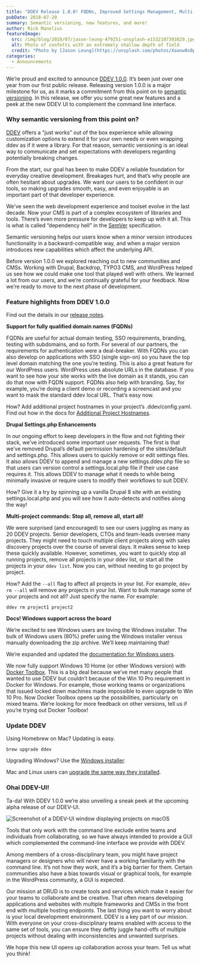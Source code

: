 ```yaml
---
title: "DDEV Release 1.0.0! FQDNs, Improved Settings Management, Multi-Project Commands"
pubDate: 2018-07-20
summary: Semantic versioning, new features, and more!
author: Rick Manelius
featureImage:
  src: /img/blog/2018/07/jason-leung-479251-unsplash-e1532107303829.jpg
  alt: Photo of confetti with an extremely shallow depth of field
  credit: "Photo by [Jason Leung](https://unsplash.com/photos/Xaanw0s0pMk?utm%5Fsource=unsplash&utm%5Fmedium=referral&utm%5Fcontent=creditCopyText) on [Unsplash](https://unsplash.com/search/photos/gift?utm%5Fsource=unsplash&utm%5Fmedium=referral&utm%5Fcontent=creditCopyText)."
categories:
  - Announcements
---
```


We’re proud and excited to announce [DDEV 1.0.0](https://github.com/drud/ddev/releases/tag/v1.0.0). It’s been just over one year from our first public release. Releasing version 1.0.0 is a major milestone for us, as it marks a commitment from this point on to [semantic versioning](https://ddev.readthedocs.io/en/latest/#versioning). In this release, we offer you some great new features and a peek at the new DDEV UI to complement the command line interface.

### Why semantic versioning from this point on?

[DDEV](https://ddev.com/what-is-ddev/) offers a “just works” out of the box experience while allowing customization options to extend it for your own needs or even wrapping ddev as if it were a library. For that reason, semantic versioning is an ideal way to communicate and set expectations with developers regarding potentially breaking changes.

From the start, our goal has been to make DDEV a reliable foundation for everyday creative development. Breakages hurt, and that’s why people are often hesitant about upgrades. We want our users to be confident in our tools, so making upgrades smooth, easy, and even enjoyable is an important part of that developer experience.

We’ve seen the web development experience and toolset evolve in the last decade. Now your CMS is part of a complex ecosystem of libraries and tools. There’s even more pressure for developers to keep up with it all. This is what is called “dependency hell” in the [SemVer](https://semver.org/) specification.

Semantic versioning helps our users know when a minor version introduces functionality in a backward-compatible way, and when a major version introduces new capabilities which affect the underlying API.

Before version 1.0.0 we explored reaching out to new communities and CMSs. Working with Drupal, Backdrop, TYPO3 CMS, and WordPress helped us see how we could make one tool that played well with others. We learned a lot from our users, and we’re continually grateful for your feedback. Now we’re ready to move to the next phase of development.

### Feature highlights from DDEV 1.0.0

Find out the details in our [release notes](https://github.com/drud/ddev/releases/tag/v1.0.0).

**Support for fully qualified domain names (FQDNs)**

FQDNs are useful for actual domain testing, SSO requirements, branding, testing with subdomains, and so forth. For several of our partners, the requirements for authentication were a deal-breaker. With FQDNs you can also develop on applications with SSO (single sign-on) so you have the top level domain matching the one you’re testing. This is also a great feature for our WordPress users. WordPress uses absolute URLs in the database. If you want to see how your site works with the live domain as it stands, you can do that now with FQDN support. FQDNs also help with branding. Say, for example, you’re doing a client demo or recording a screencast and you want to mask the standard ddev local URL. That’s easy now.

How? Add additional project hostnames in your project’s .ddev/config.yaml. Find out how in the docs for [Additional Project Hostnames](https://ddev.readthedocs.io/en/latest/users/extend/additional-hostnames/).

**Drupal Settings.php Enhancements**

In our ongoing effort to keep developers in the flow and not fighting their stack, we’ve introduced some important user requests. The first is that we’ve removed Drupal’s default permission hardening of the sites/default and settings.php. This allows users to quickly remove or edit settings files. It also allows DDEV to append and manage a new settings.ddev.php file so that users can version control a settings.local.php file if their use case requires it. This allows DDEV to manage what it needs to while being minimally invasive or require users to modify their workflows to suit DDEV.

How? Give it a try by spinning up a vanilla Drupal 8 site with an existing settings.local.php and you will see how it auto-detects and notifies along the way!

**Multi-project commands: Stop all, remove all, start all!**

We were surprised (and encouraged) to see our users juggling as many as 20 DDEV projects. Senior developers, CTOs and team-leads oversee many projects. They might need to touch multiple client projects along with sales discovery projects over the course of several days. It makes sense to keep these quickly available. However, sometimes, you want to quickly stop all running projects, remove all projects in your ddev list, or start all the projects in your `ddev list`. Now you can, without needing to go project by project.

How? Add the `--all` flag to affect all projects in your list. For example, `ddev rm --all` will remove any projects in your list. Want to bulk manage some of your projects and not all? Just specify the name. For example:

`ddev rm project1 project2`

**Docs! Windows support across the board**

We’re excited to see Windows users are loving the Windows installer. The bulk of Windows users (80%) prefer using the Windows installer versus manually downloading the zip archive. We’ll keep maintaining that!

We’re expanded and updated the [documentation for Windows users](https://ddev.readthedocs.io/en/latest/#installation-or-upgrade-windows).

We now fully support Windows 10 Home (or other Windows version) with [Docker Toolbox](https://docs.docker.com/toolbox/). This is a big deal because we’ve met many people that wanted to use DDEV but couldn’t because of the Win 10 Pro requirement in Docker for Windows. For example, those working teams or organizations that issued locked down machines made impossible to even upgrade to Win 10 Pro. Now Docker Toolbox opens up the possibilities, particularly on mixed teams. We’re looking for more feedback on other versions, tell us if you’re trying out Docker Toolbox!

### Update DDEV

Using Homebrew on Mac? Updating is easy.

`brew upgrade ddev`

Upgrading Windows? Use the [Windows installer](https://ddev.readthedocs.io/en/latest/#installation-or-upgrade-windows).

Mac and Linux users can [upgrade the same way they installed](https://ddev.readthedocs.io/en/latest/#installationupgrade-script-linux-and-macos).

### Ohai DDEV-UI!

Ta-da! With DDEV 1.0.0 we’re also unveiling a sneak peek at the upcoming alpha release of our DDEV-UI.

![Screenshot of a DDEV-UI window displaying projects on macOS](/img/blog/2018/07/ddev-gui.jpg)

Tools that only work with the command line exclude entire teams and individuals from collaborating, so we have always intended to provide a GUI which complemented the command-line interface we provide with DDEV.

Among members of a cross-disciplinary team, you might have project managers or designers who will never have a working familiarity with the command line. It’s not how they work, and it’s a big barrier for them. Certain communities also have a bias towards visual or graphical tools, for example in the WordPress community, a GUI is expected.

Our mission at DRUD is to create tools and services which make it easier for your teams to collaborate and be creative. That often means developing applications and websites with multiple frameworks and CMSs in the front end with multiple hosting endpoints. The last thing you want to worry about is your local development environment. DDEV is a key part of our mission. With everyone on your cross-disciplinary teams enabled with access to the same set of tools, you can ensure they deftly juggle hand-offs of multiple projects without dealing with inconsistencies and unwanted surprises.

We hope this new UI opens up collaboration across your team. Tell us what you think!
